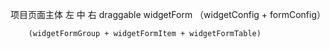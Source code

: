 项目页面主体
    左                  中                  右
    draggable           widgetForm         （widgetConfig + formConfig）
        
        
        (widgetFormGroup + widgetFormItem + widgetFormTable)